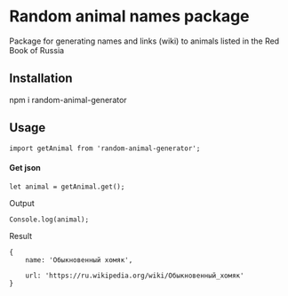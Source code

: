 # Random animal names package

Package for generating names and links (wiki) to animals listed in the Red Book of Russia

## Installation

npm i random-animal-generator

## Usage

    import getAnimal from 'random-animal-generator';

#### Get json

    let animal = getAnimal.get();

Output

    Console.log(animal);

Result

    {
        name: 'Обыкновенный хомяк',

        url: 'https://ru.wikipedia.org/wiki/Обыкновенный_хомяк'
    }

